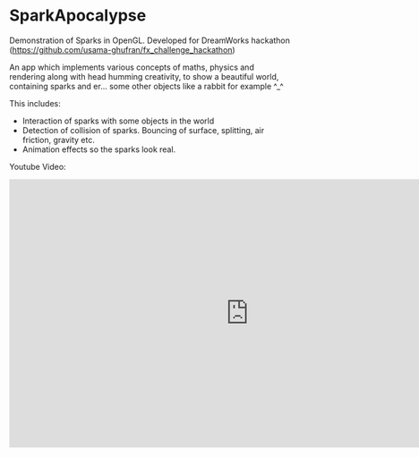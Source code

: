 # SparkApocalypse

Demonstration of Sparks in OpenGL.
Developed for DreamWorks hackathon (https://github.com/usama-ghufran/fx_challenge_hackathon)

An app which implements various concepts of maths, physics and rendering along with head humming creativity, to show a beautiful world, containing sparks and er... some other objects like a rabbit for example ^_^

This includes:

* Interaction of sparks with some objects in the world
* Detection of collision of sparks. Bouncing of surface, splitting, air friction, gravity etc.
* Animation effects so the sparks look real.


Youtube Video: 

<iframe width="854" height="480" src="https://youtu.be/0zWc8rmy1s0" frameborder="0" allowfullscreen></iframe>
